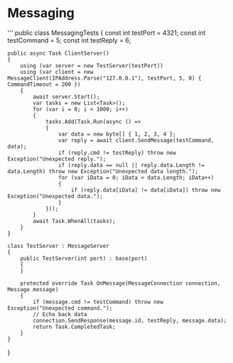 # Messaging
'''
public class MessagingTests
{
    const int testPort = 4321;
    const int testCommand = 5;
    const int testReply = 6;
    
    public async Task ClientServer()
    {
        using (var server = new TestServer(testPort))
        using (var client = new MessageClient(IPAddress.Parse("127.0.0.1"), testPort, 5, 0) { CommandTimeout = 200 })
        {
            await server.Start();
            var tasks = new List<Task>();
            for (var i = 0; i < 1000; i++)
            {
                tasks.Add(Task.Run(async () =>
                {
                    var data = new byte[] { 1, 2, 3, 4 };
                    var reply = await client.SendMessage(testCommand, data);
                    if (reply.cmd != testReply) throw new Exception("Unexpected reply.");
                    if (reply.data == null || reply.data.Length != data.Length) throw new Exception("Unexpected data length.");
                    for (var iData = 0; iData < data.Length; iData++)
                    {
                        if (reply.data[iData] != data[iData]) throw new Exception("Unexpected data.");
                    }
                }));
            }
            await Task.WhenAll(tasks);
        }
    }

    class TestServer : MessageServer
    {
        public TestServer(int port) : base(port)
        {
        }
        
        protected override Task OnMessage(MessageConnection connection, Message message)
        {
            if (message.cmd != testCommand) throw new Exception("Unexpected command.");
            // Echo back data
            connection.SendResponse(message.id, testReply, message.data);
            return Task.CompletedTask;
        }
    }
}
